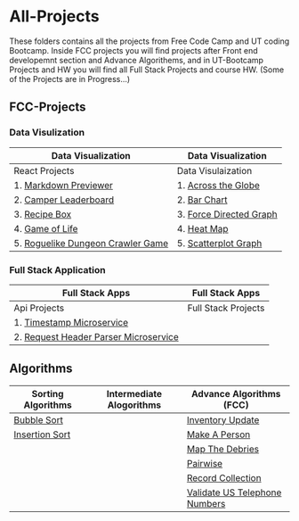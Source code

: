 # All-Projects
These folders contains all the projects from Free Code Camp and UT coding Bootcamp. Inside FCC projects you will find projects after Front end developemnt section and Advance Algorithems, and in UT-Bootcamp Projects and HW you will find all Full Stack Projects and course HW. (Some of the Projects are in Progress...)   


## FCC-Projects
### Data Visulization
|Data Visualization                                                                                     |Data Visualization                                                                                 |
|-------------------                                                                                    |---------------------------------------------------------------------------------------------------|
|React Projects                                                                                         |Data Visulaization                                                                                 |
|1. [Markdown Previewer](FCC-Projects/React%20Projects/Markdown%20Previewer)                            |1. [Across the Globe](FCC-Projects/Data%20Visualization%20Projects/Across%20the%20Globe)           |
|2. [Camper Leaderboard](FCC-Projects/React%20Projects/Camper%20Leaderboard)                            |2. [Bar Chart](FCC-Projects/Data%20Visualization%20Projects/Bar%20Chart)                           |
|3. [Recipe Box](FCC-Projects/React%20Projects/Recipe%20Box)                                            |3. [Force Directed Graph](FCC-Projects/Data%20Visualization%20Projects/Force%20Directed%20Graph)   |
|4. [Game of Life](FCC-Projects/React%20Projects/Game%20of%20Life)                                      |4. [Heat Map](FCC-Projects/Data%20Visualization%20Projects/Heat%20Map)                             |        
|5. [Roguelike Dungeon Crawler Game](FCC-Projects/React%20Projects/Roguelike%20Dungeon%20Crawler%20Game)|5. [Scatterplot Graph](FCC-Projects/Data%20Visualization%20Projects/Scatterplot%20Graph)           |                            |
### Full Stack Application
|Full Stack Apps|Full Stack Apps|
|--------|----------|
|Api Projects| Full Stack Projects|
|1. [Timestamp Microservice](FCC-Projects/API%20Projects/Timestamp%20Microservice)||
|2. [Request Header Parser Microservice](FCC-Projects/API%20Projects/Request%20Header%20Parser%20Microservice)||

## Algorithms

| Sorting Algorithms                                |Intermediate Alogorithms  | Advance Algorithms (FCC)                                                                  |
|---------------------------------------------------|--------------------------|-------------------------------------------------------------------------------------------|
| [Bubble Sort](Algorithms/BubbleSort)              |                          | [Inventory Update](Algorithms/FCC-Algorithm/Inventory_Update)                             |
| [Insertion Sort](Algorithms/Insertion%20Sort)     |                          | [Make A Person](Algorithms/FCC-Algorithm/Make_A_Person)                                   |
|                                                   |                          |  [Map The Debries](Algorithms/FCC-Algorithm/Map_The_Debries)                              |
|                                                   |                          |  [Pairwise](Algorithms/FCC-Algorithm/Pairwise)                                            |
|                                                   |                          |  [Record Collection](Algorithms/FCC-Algorithm/Record_Collection)                          |
|                                                   |                          |  [Validate US Telephone Numbers](Algorithms/FCC-Algorithm/Validate_US_Telephone_Numbers)  |